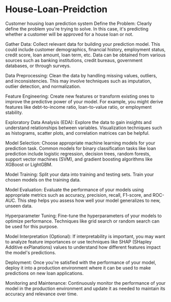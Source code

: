 # House-Loan-Preidction
Customer housing loan prediction system
Define the Problem: Clearly define the problem you're trying to solve. In this case, it's predicting whether a customer will be approved for a house loan or not.

Gather Data: Collect relevant data for building your prediction model. This could include customer demographics, financial history, employment status, credit score, loan amount, loan term, etc. Data can be obtained from various sources such as banking institutions, credit bureaus, government databases, or through surveys.

Data Preprocessing: Clean the data by handling missing values, outliers, and inconsistencies. This may involve techniques such as imputation, outlier detection, and normalization.

Feature Engineering: Create new features or transform existing ones to improve the predictive power of your model. For example, you might derive features like debt-to-income ratio, loan-to-value ratio, or employment stability.

Exploratory Data Analysis (EDA): Explore the data to gain insights and understand relationships between variables. Visualization techniques such as histograms, scatter plots, and correlation matrices can be helpful.

Model Selection: Choose appropriate machine learning models for your prediction task. Common models for binary classification tasks like loan prediction include logistic regression, decision trees, random forests, support vector machines (SVM), and gradient boosting algorithms like XGBoost or LightGBM.

Model Training: Split your data into training and testing sets. Train your chosen models on the training data.

Model Evaluation: Evaluate the performance of your models using appropriate metrics such as accuracy, precision, recall, F1-score, and ROC-AUC. This step helps you assess how well your model generalizes to new, unseen data.

Hyperparameter Tuning: Fine-tune the hyperparameters of your models to optimize performance. Techniques like grid search or random search can be used for this purpose.

Model Interpretation (Optional): If interpretability is important, you may want to analyze feature importances or use techniques like SHAP (SHapley Additive exPlanations) values to understand how different features impact the model's predictions.

Deployment: Once you're satisfied with the performance of your model, deploy it into a production environment where it can be used to make predictions on new loan applications.

Monitoring and Maintenance: Continuously monitor the performance of your model in the production environment and update it as needed to maintain its accuracy and relevance over time.
